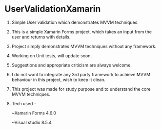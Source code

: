 # UserValidationXamarin
1. Simple User validation which demonstrates MVVM techniques.

2. This is a simple Xamarin Forms project, which takes an input from the user and returns with details.

3. Project simply demonstrates MVVM techniques without any framework. 

4. Working on Unit tests, will update soon. 

5. Suggestions and appropriate criticism are always welcome.

6. I do not want to integrate any 3rd party framework to achieve MVVM behaviour in this project, wish to keep it clean.

7. This project was made for study purpose and to understand the core MVVM techniques. 

8. Tech used - 
   
   ~Xamarin Forms 4.6.0
   
   ~Visual studio 8.5.4
